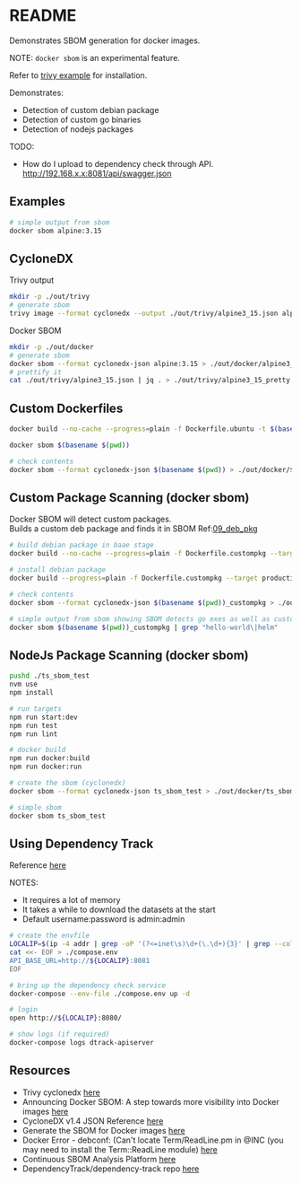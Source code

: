 # README

Demonstrates SBOM generation for docker images.  

NOTE: `docker sbom` is an experimental feature.  

Refer to [trivy example](../48_trivy/README.md) for installation.  

Demonstrates:

* Detection of custom debian package
* Detection of custom go binaries
* Detection of nodejs packages

TODO:

* How do I upload to dependency check through API.
    http://192.168.x.x:8081/api/swagger.json

## Examples

```sh
# simple output from sbom
docker sbom alpine:3.15
```

## CycloneDX

Trivy output  

```sh
mkdir -p ./out/trivy
# generate sbom
trivy image --format cyclonedx --output ./out/trivy/alpine3_15.json alpine:3.15
```

Docker SBOM  

```sh
mkdir -p ./out/docker
# generate sbom
docker sbom --format cyclonedx-json alpine:3.15 > ./out/docker/alpine3_15.json
# prettify it
cat ./out/trivy/alpine3_15.json | jq . > ./out/trivy/alpine3_15_pretty.json
```

## Custom Dockerfiles

```sh
docker build --no-cache --progress=plain -f Dockerfile.ubuntu -t $(basename $(pwd)) .

docker sbom $(basename $(pwd))

# check contents
docker sbom --format cyclonedx-json $(basename $(pwd)) > ./out/docker/$(basename $(pwd)).json
```

## Custom Package Scanning (docker sbom)

Docker SBOM will detect custom packages.  
Builds a custom deb package and finds it in SBOM Ref:[09_deb_pkg](https://github.com/chrisguest75/shell_examples/tree/master/09_deb_pkg)  


```sh
# build debian package in baae stage 
docker build --no-cache --progress=plain -f Dockerfile.custompkg --target builder -t $(basename $(pwd))_custompkg .

# install debian package
docker build --progress=plain -f Dockerfile.custompkg --target production -t $(basename $(pwd))_custompkg .

# check contents
docker sbom --format cyclonedx-json $(basename $(pwd))_custompkg > ./out/docker/$(basename $(pwd))_custompkg.json

# simple output from sbom showing SBOM detects go exes as well as custom packages
docker sbom $(basename $(pwd))_custompkg | grep "hello-world\|helm"
```

## NodeJs Package Scanning (docker sbom)

```sh
pushd ./ts_sbom_test
nvm use
npm install

# run targets
npm run start:dev
npm run test
npm run lint

# docker build
npm run docker:build
npm run docker:run

# create the sbom (cyclonedx)
docker sbom --format cyclonedx-json ts_sbom_test > ./out/docker/ts_sbom_test.json

# simple sbom
docker sbom ts_sbom_test
```

## Using Dependency Track

Reference [here](https://docs.dependencytrack.org/)

NOTES:

* It requires a lot of memory
* It takes a while to download the datasets at the start
* Default username:password is admin:admin

```sh
# create the envfile
LOCALIP=$(ip -4 addr | grep -oP '(?<=inet\s)\d+(\.\d+){3}' | grep --color=never 192.168)
cat <<- EOF > ./compose.env
API_BASE_URL=http://${LOCALIP}:8081
EOF

# bring up the dependency check service
docker-compose --env-file ./compose.env up -d  

# login
open http://${LOCALIP}:8080/

# show logs (if required)
docker-compose logs dtrack-apiserver   
```

## Resources

* Trivy cyclonedx [here](https://aquasecurity.github.io/trivy/v0.24.2/advanced/sbom/cyclonedx/)
* Announcing Docker SBOM: A step towards more visibility into Docker images [here](https://www.docker.com/blog/announcing-docker-sbom-a-step-towards-more-visibility-into-docker-images/)
* CycloneDX v1.4 JSON Reference [here](https://cyclonedx.org/docs/1.4/json/)
* Generate the SBOM for Docker images [here](https://docs.docker.com/engine/sbom/)  
* Docker Error - debconf: (Can't locate Term/ReadLine.pm in @INC (you may need to install the Term::ReadLine module) [here](https://linuxamination.blogspot.com/2021/05/docker-error-debconf-cant-locate.html)
* Continuous SBOM Analysis Platform [here](https://dependencytrack.org/)  
* DependencyTrack/dependency-track repo [here](https://github.com/DependencyTrack/dependency-track)

